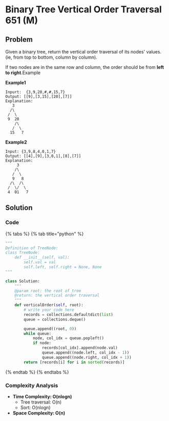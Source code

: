 # Binary Tree Vertical Order Traversal 651 \(M\)

## Problem

Given a binary tree, return the vertical order traversal of its nodes' values. \(ie, from top to bottom, column by column\).

If two nodes are in the same row and column, the order should be from **left to right**.Example

**Example1**

```text
Inpurt:  {3,9,20,#,#,15,7}
Output: [[9],[3,15],[20],[7]]
Explanation:
   3
  /\
 /  \
 9  20
    /\
   /  \
  15   7
```

**Example2**

```text
Input: {3,9,8,4,0,1,7}
Output: [[4],[9],[3,0,1],[8],[7]]
Explanation:
     3
    /\
   /  \
   9   8
  /\  /\
 /  \/  \
 4  01   7
```

## Solution 

### Code

{% tabs %}
{% tab title="python" %}
```python
"""
Definition of TreeNode:
class TreeNode:
    def __init__(self, val):
        self.val = val
        self.left, self.right = None, None
"""

class Solution:
    """
    @param root: the root of tree
    @return: the vertical order traversal
    """
    def verticalOrder(self, root):
        # write your code here
        records = collections.defaultdict(list)
        queue = collections.deque()

        queue.append((root, 0))
        while queue:
            node, col_idx = queue.popleft()
            if node:
                records[col_idx].append(node.val)
                queue.append((node.left, col_idx - 1))
                queue.append((node.right, col_idx + 1))
        return [records[i] for i in sorted(records)]
```
{% endtab %}
{% endtabs %}

### Complexity Analysis

* **Time Complexity: O\(nlogn\)**
  * Tree traversal: O\(n\)
  * Sort: O\(nlogn\)
* **Space Complexity: O\(n\)**

